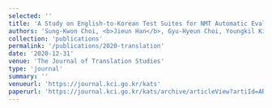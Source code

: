 ```yaml
---
selected: ''
title: 'A Study on English-to-Korean Test Suites for NMT Automatic Evaluation by Linguistic Assessment Items'
authors: 'Sung-Kwon Choi, <b>Jieun Han</b>, Gyu-Hyeun Choi, Youngkil Kim'
collection: 'publications'
permalink: '/publications/2020-translation'
date: '2020-12-31'
venue: 'The Journal of Translation Studies'
type: 'journal'
summary: ''
venueurl: 'https://journal.kci.go.kr/kats'
paperurl: 'https://journal.kci.go.kr/kats/archive/articleView?artiId=ART002664305'
---
```


